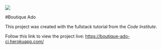 <img src="https://codeinstitute.s3.amazonaws.com/fullstack/ci_logo_small.png" style="margin: 0;">

#Boutique Ado

This project was created with the fullstack tutorial from the *Code Institute*. 

Follow this link to view the project live: https://boutique-ado-ci.herokuapp.com/